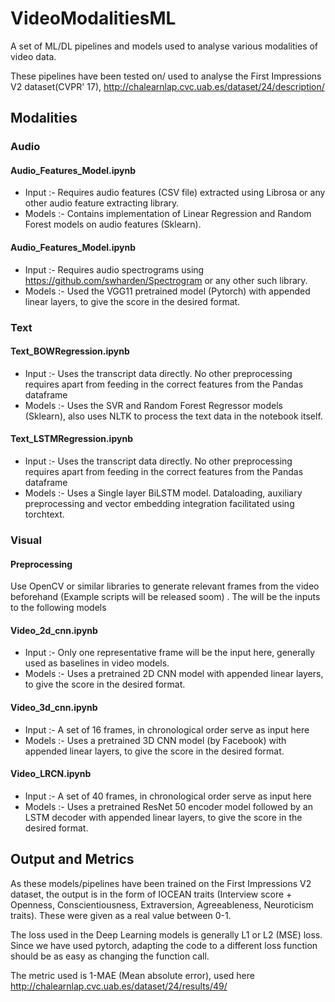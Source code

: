 # VideoModalitiesML

A set of ML/DL pipelines and models used to analyse various modalities of video data.

These pipelines have been tested on/ used to analyse the First Impressions V2 dataset(CVPR' 17), http://chalearnlap.cvc.uab.es/dataset/24/description/

## Modalities

### Audio

#### Audio_Features_Model.ipynb
* Input :- Requires audio features (CSV file) extracted using Librosa or any other audio feature extracting library.
* Models :- Contains implementation of Linear Regression and Random Forest models on audio features (Sklearn).

#### Audio_Features_Model.ipynb
* Input :- Requires audio spectrograms using https://github.com/swharden/Spectrogram or any other such library.
* Models :- Used the VGG11 pretrained model (Pytorch) with appended linear layers, to give the score in the desired format.

### Text

#### Text_BOWRegression.ipynb
* Input :- Uses the transcript data directly. No other preprocessing requires apart from feeding in the correct features from the Pandas dataframe
* Models :- Uses the SVR and Random Forest Regressor models (Sklearn), also uses NLTK to process the text data in the notebook itself.

#### Text_LSTMRegression.ipynb
* Input :- Uses the transcript data directly. No other preprocessing requires apart from feeding in the correct features from the Pandas dataframe
* Models :- Uses a Single layer BiLSTM model. Dataloading, auxiliary preprocessing and vector embedding integration facilitated using torchtext.

### Visual

#### Preprocessing
Use OpenCV or similar libraries to generate relevant frames from the video beforehand (Example scripts will be released soom) . The will be the inputs to the following models

#### Video_2d_cnn.ipynb
* Input :- Only one representative frame will be the input here, generally used as baselines in video models.
* Models :- Uses a pretrained 2D CNN model with appended linear layers, to give the score in the desired format. 

#### Video_3d_cnn.ipynb
* Input :- A set of 16 frames, in chronological order serve as input here
* Models :- Uses a pretrained 3D CNN model (by Facebook) with appended linear layers, to give the score in the desired format.

#### Video_LRCN.ipynb
* Input :- A set of 40 frames, in chronological order serve as input here
* Models :- Uses a pretrained ResNet 50 encoder model followed by an LSTM decoder with appended linear layers, to give the score in the desired format.

## Output and Metrics
As these models/pipelines have been trained on the First Impressions V2 dataset, the output is in the form of IOCEAN traits (Interview score + Openness, Conscientiousness, Extraversion, Agreeableness, Neuroticism traits). These were given as a real value between 0-1.

The loss used in the Deep Learning models is generally L1 or L2 (MSE) loss. Since we have used pytorch, adapting the code to a different loss function should be as easy as changing the function call.

The metric used is 1-MAE (Mean absolute error), used here http://chalearnlap.cvc.uab.es/dataset/24/results/49/
